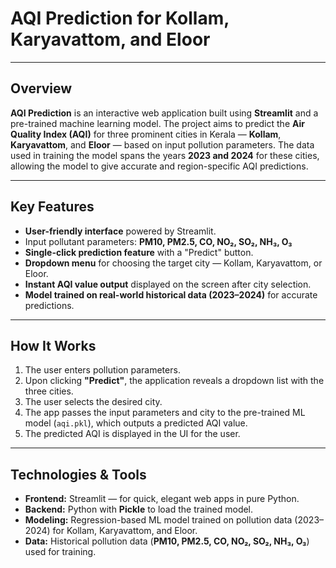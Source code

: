 # **AQI Prediction for Kollam, Karyavattom, and Eloor**

---

## **Overview**

**AQI Prediction** is an interactive web application built using **Streamlit** and a pre-trained machine learning model. The project aims to predict the **Air Quality Index (AQI)** for three prominent cities in Kerala — **Kollam**, **Karyavattom**, and **Eloor** — based on input pollution parameters. The data used in training the model spans the years **2023 and 2024** for these cities, allowing the model to give accurate and region-specific AQI predictions.

---

## **Key Features**

* **User-friendly interface** powered by Streamlit.
* Input pollutant parameters: **PM10, PM2.5, CO, NO₂, SO₂, NH₃, O₃**
* **Single-click prediction feature** with a "Predict" button.
* **Dropdown menu** for choosing the target city — Kollam, Karyavattom, or Eloor.
* **Instant AQI value output** displayed on the screen after city selection.
* **Model trained on real-world historical data (2023–2024)** for accurate predictions.

---

## **How It Works**

1. The user enters pollution parameters.
2. Upon clicking **"Predict"**, the application reveals a dropdown list with the three cities.
3. The user selects the desired city.
4. The app passes the input parameters and city to the pre-trained ML model (`aqi.pkl`), which outputs a predicted AQI value.
5. The predicted AQI is displayed in the UI for the user.

---

## **Technologies & Tools**

* **Frontend:** Streamlit — for quick, elegant web apps in pure Python.
* **Backend:** Python with **Pickle** to load the trained model.
* **Modeling:** Regression-based ML model trained on pollution data (2023–2024) for Kollam, Karyavattom, and Eloor.
* **Data:** Historical pollution data (**PM10, PM2.5, CO, NO₂, SO₂, NH₃, O₃**) used for training.


